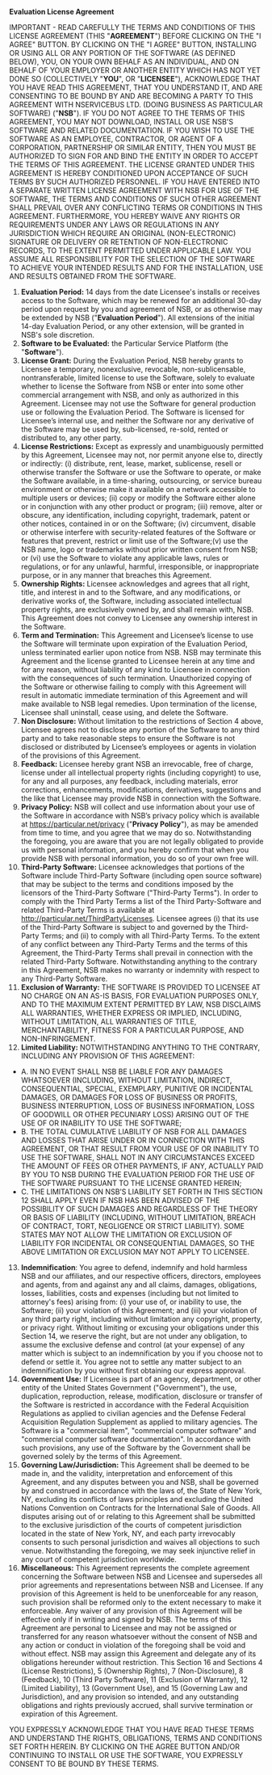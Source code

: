 **Evaluation License Agreement**

IMPORTANT - READ CAREFULLY THE TERMS AND CONDITIONS OF THIS LICENSE AGREEMENT (THIS "**AGREEMENT**") BEFORE CLICKING ON THE "I AGREE" BUTTON. BY CLICKING ON THE "I AGREE" BUTTON, INSTALLING OR USING ALL OR ANY PORTION OF THE SOFTWARE (AS DEFINED BELOW), YOU, ON YOUR OWN BEHALF AS AN INDIVIDUAL, AND ON BEHALF OF YOUR EMPLOYER OR ANOTHER ENTITY WHICH HAS NOT YET DONE SO (COLLECTIVELY "**YOU**", OR "**LICENSEE**"), ACKNOWLEDGE THAT YOU HAVE READ THIS AGREEMENT, THAT YOU UNDERSTAND IT, AND ARE CONSENTING TO BE BOUND BY AND ARE BECOMING A PARTY TO THIS AGREEMENT WITH NSERVICEBUS LTD. (DOING BUSINESS AS PARTICULAR SOFTWARE) ("**NSB**"). IF YOU DO NOT AGREE TO THE TERMS OF THIS AGREEMENT, YOU MAY NOT DOWNLOAD, INSTALL OR USE NSB'S SOFTWARE AND RELATED DOCUMENTATION. IF YOU WISH TO USE THE SOFTWARE AS AN EMPLOYEE, CONTRACTOR, OR AGENT OF A CORPORATION, PARTNERSHIP OR SIMILAR ENTITY, THEN YOU MUST BE AUTHORIZED TO SIGN FOR AND BIND THE ENTITY IN ORDER TO ACCEPT THE TERMS OF THIS AGREEMENT. THE LICENSE GRANTED UNDER THIS AGREEMENT IS HEREBY CONDITIONED UPON ACCEPTANCE OF SUCH TERMS BY SUCH AUTHORIZED PERSONNEL. IF YOU HAVE ENTERED INTO A SEPARATE WRITTEN LICENSE AGREEMENT WITH NSB FOR USE OF THE SOFTWARE, THE TERMS AND CONDITIONS OF SUCH OTHER AGREEMENT SHALL PREVAIL OVER ANY CONFLICTING TERMS OR CONDITIONS IN THIS AGREEMENT.
FURTHERMORE, YOU HEREBY WAIVE ANY RIGHTS OR REQUIREMENTS UNDER ANY LAWS OR REGULATIONS IN ANY JURISDICTION WHICH REQUIRE AN ORIGINAL (NON-ELECTRONIC) SIGNATURE OR DELIVERY OR RETENTION OF NON-ELECTRONIC RECORDS, TO THE EXTENT PERMITTED UNDER APPLICABLE LAW.
YOU ASSUME ALL RESPONSIBILITY FOR THE SELECTION OF THE SOFTWARE TO ACHIEVE YOUR INTENDED RESULTS AND FOR THE INSTALLATION, USE AND RESULTS OBTAINED FROM THE SOFTWARE.

1. **Evaluation Period:** 14 days from the date Licensee's installs or receives access to the Software, which may be renewed for an additional 30-day period upon request by you and agreement of NSB, or as otherwise may be extended by NSB ("**Evaluation Period**"). All extensions of the initial 14-day Evaluation Period, or any other extension, will be granted in NSB's sole discretion.
2. **Software to be Evaluated:** the Particular Service Platform (the "**Software**").
3. **License Grant:** During the Evaluation Period, NSB hereby grants to Licensee a temporary, nonexclusive, revocable, non-sublicensable, nontransferable, limited license to use the Software, solely to evaluate whether to license the Software from NSB or enter into some other commercial arrangement with NSB, and only as authorized in this Agreement. Licensee may not use the Software for general production use or following the Evaluation Period. The Software is licensed for Licensee’s internal use, and neither the Software nor any derivative of the Software may be used by, sub-licensed, re-sold, rented or distributed to, any other party.
4. **License Restrictions:** Except as expressly and unambiguously permitted by this Agreement, Licensee may not, nor permit anyone else to, directly or indirectly: (i) distribute, rent, lease, market, sublicense, resell or otherwise transfer the Software or use the Software to operate, or make the Software available, in a time-sharing, outsourcing, or service bureau environment or otherwise make it available on a network accessible to multiple users or devices; (ii) copy or modify the Software either alone or in conjunction with any other product or program; (iii) remove, alter or obscure, any identification, including copyright, trademark, patent or other notices, contained in or on the Software; (iv) circumvent, disable or otherwise interfere with security-related features of the Software or features that prevent, restrict or limit use of the Software;(v) use the NSB name, logo or trademarks without prior written consent from NSB; or (vi) use the Software to violate any applicable laws, rules or regulations, or for any unlawful, harmful, irresponsible, or inappropriate purpose, or in any manner that breaches this Agreement.
5. **Ownership Rights:** Licensee acknowledges and agrees that all right, title, and interest in and to the Software, and any modifications, or derivative works of, the Software, including associated intellectual property rights, are exclusively owned by, and shall remain with, NSB. This Agreement does not convey to Licensee any ownership interest in the Software.
6. **Term and Termination:** This Agreement and Licensee’s license to use the Software will terminate upon expiration of the Evaluation Period, unless terminated earlier upon notice from NSB. NSB may terminate this Agreement and the license granted to Licensee herein at any time and for any reason, without liability of any kind to Licensee in connection with the consequences of such termination. Unauthorized copying of the Software or otherwise failing to comply with this Agreement will result in automatic immediate termination of this Agreement and will make available to NSB legal remedies. Upon termination of the license, Licensee shall uninstall, cease using, and delete the Software.  
7. **Non Disclosure:** Without limitation to the restrictions of Section ‎4 above, Licensee agrees not to disclose any portion of the Software to any third party and to take reasonable steps to ensure the Software is not disclosed or distributed by Licensee’s employees or agents in violation of the provisions of this Agreement.
8. **Feedback:** Licensee hereby grant NSB an irrevocable, free of charge, license under all intellectual property rights (including copyright) to use, for any and all purposes, any feedback, including materials, error corrections, enhancements, modifications, derivatives, suggestions and the like that Licensee may provide NSB in connection with the Software.
9. **Privacy Policy:** NSB will collect and use information about your use of the Software in accordance with NSB’s privacy policy which is available at https://particular.net/privacy ("**Privacy Policy**"), as may be amended from time to time, and you agree that we may do so. Notwithstanding the foregoing, you are aware that you are not legally obligated to provide us with personal information, and you hereby confirm that when you provide NSB with personal information, you do so of your own free will.
10. **Third-Party Software:** Licensee acknowledges that portions of the Software include Third-Party Software (including open source software) that may be subject to the terms and conditions imposed by the licensors of the Third-Party Software ("Third-Party Terms"). In order to comply with the Third Party Terms a list of the Third Party-Software and related Third-Party Terms is available at http://particular.net/ThirdPartyLicenses. Licensee agrees (i) that its use of the Third-Party Software is subject to and governed by the Third-Party Terms; and (ii) to comply with all Third-Party Terms. To the extent of any conflict between any Third-Party Terms and the terms of this Agreement, the Third-Party Terms shall prevail in connection with the related Third-Party Software. Notwithstanding anything to the contrary in this Agreement, NSB makes no warranty or indemnity with respect to any Third-Party Software.
11. **Exclusion of Warranty:** THE SOFTWARE IS PROVIDED TO LICENSEE AT NO CHARGE ON AN AS-IS BASIS, FOR EVALUATION PURPOSES ONLY, AND TO THE MAXIMUM EXTENT PERMITTED BY LAW, NSB DISCLAIMS ALL WARRANTIES, WHETHER EXPRESS OR IMPLIED, INCLUDING, WITHOUT LIMITATION, ALL WARRANTIES OF TITLE, MERCHANTABILITY, FITNESS FOR A PARTICULAR PURPOSE, AND NON-INFRINGEMENT. 
12. **Limited Liability:** NOTWITHSTANDING ANYTHING TO THE CONTRARY, INCLUDING ANY PROVISION OF THIS AGREEMENT:  
 * A. IN NO EVENT SHALL NSB BE LIABLE FOR ANY DAMAGES WHATSOEVER (INCLUDING, WITHOUT LIMITATION, INDIRECT, CONSEQUENTIAL, SPECIAL, EXEMPLARY, PUNITIVE OR INCIDENTAL DAMAGES, OR DAMAGES FOR LOSS OF BUSINESS OR PROFITS, BUSINESS INTERRUPTION, LOSS OF BUSINESS INFORMATION, LOSS OF GOODWILL OR OTHER PECUNIARY LOSS) ARISING OUT OF THE USE OF OR INABILITY TO USE THE SOFTWARE; 
 * B. THE TOTAL CUMULATIVE LIABILITY OF NSB FOR ALL DAMAGES AND LOSSES THAT ARISE UNDER OR IN CONNECTION WITH THIS AGREEMENT, OR THAT RESULT FROM YOUR USE OF OR INABILITY TO USE THE SOFTWARE, SHALL NOT IN ANY CIRCUMSTANCES EXCEED THE AMOUNT OF FEES OR OTHER PAYMENTS, IF ANY, ACTUALLY PAID BY YOU TO NSB DURING THE EVALUATION PERIOD FOR THE USE OF THE SOFTWARE PURSUANT TO THE LICENSE GRANTED HEREIN; 
 * C. THE LIMITATIONS ON NSB’S LIABILITY SET FORTH IN THIS SECTION ‎12 SHALL APPLY EVEN IF NSB HAS BEEN ADVISED OF THE POSSIBILITY OF SUCH DAMAGES AND REGARDLESS OF THE THEORY OR BASIS OF LIABILITY (INCLUDING, WITHOUT LIMITATION, BREACH OF CONTRACT, TORT, NEGLIGENCE OR STRICT LIABILITY). SOME STATES MAY NOT ALLOW THE LIMITATION OR EXCLUSION OF LIABILITY FOR INCIDENTAL OR CONSEQUENTIAL DAMAGES, SO THE ABOVE LIMITATION OR EXCLUSION MAY NOT APPLY TO LICENSEE.
13. **Indemnification**: You agree to defend, indemnify and hold harmless NSB and our affiliates, and our respective officers, directors, employees and agents, from and against any and all claims, damages, obligations, losses, liabilities, costs and expenses (including but not limited to attorney's fees) arising from: (i) your use of, or inability to use, the Software; (ii) your violation of this Agreement; and (iii) your violation of any third party right, including without limitation any copyright, property, or privacy right.  Without limiting or excusing your obligations under this Section ‎14, we reserve the right, but are not under any obligation, to assume the exclusive defense and control (at your expense) of any matter which is subject to an indemnification by you if you choose not to defend or settle it.  You agree not to settle any matter subject to an indemnification by you without first obtaining our express approval.
14. **Government Use:** If Licensee is part of an agency, department, or other entity of the United States Government ("Government"), the use, duplication, reproduction, release, modification, disclosure or transfer of the Software is restricted in accordance with the Federal Acquisition Regulations as applied to civilian agencies and the Defense Federal Acquisition Regulation Supplement as applied to military agencies. The Software is a "commercial item", "commercial computer software" and "commercial computer software documentation". In accordance with such provisions, any use of the Software by the Government shall be governed solely by the terms of this Agreement.
15. **Governing Law/Jurisdiction:** This Agreement shall be deemed to be made in, and the validity, interpretation and enforcement of this Agreement, and any disputes between you and NSB, shall be governed by and construed in accordance with the laws of, the State of New York, NY, excluding its conflicts of laws principles and excluding the United Nations Convention on Contracts for the International Sale of Goods. All disputes arising out of or relating to this Agreement shall be submitted to the exclusive jurisdiction of the courts of competent jurisdiction located in the state of New York, NY, and each party irrevocably consents to such personal jurisdiction and waives all objections to such venue. Notwithstanding the foregoing, we may seek injunctive relief in any court of competent jurisdiction worldwide. 
16. **Miscellaneous:** This Agreement represents the complete agreement concerning the Software between NSB and Licensee and supersedes all prior agreements and representations between NSB and Licensee. If any provision of this Agreement is held to be unenforceable for any reason, such provision shall be reformed only to the extent necessary to make it enforceable. Any waiver of any provision of this Agreement will be effective only if in writing and signed by NSB. The terms of this Agreement are personal to Licensee and may not be assigned or transferred for any reason whatsoever without the consent of NSB and any action or conduct in violation of the foregoing shall be void and without effect. NSB may assign this Agreement and delegate any of its obligations hereunder without restriction. This Section ‎16 and Sections ‎4 (License Restrictions), ‎5 (Ownership Rights), ‎7 (Non-Disclosure), ‎8 (Feedback), ‎10 (Third Party Software), ‎11 (Exclusion of Warranty), ‎12 (Limited Liability), ‎13 (Government Use), and ‎15 (Governing Law and Jurisdiction), and any provision so intended, and any outstanding obligations and rights previously accrued, shall survive termination or expiration of this Agreement. 

YOU EXPRESSLY ACKNOWLEDGE THAT YOU HAVE READ THESE TERMS AND UNDERSTAND THE RIGHTS, OBLIGATIONS, TERMS AND CONDITIONS SET FORTH HEREIN. BY CLICKING ON THE AGREE BUTTON AND/OR CONTINUING TO INSTALL OR USE THE SOFTWARE, YOU EXPRESSLY CONSENT TO BE BOUND BY THESE TERMS.
